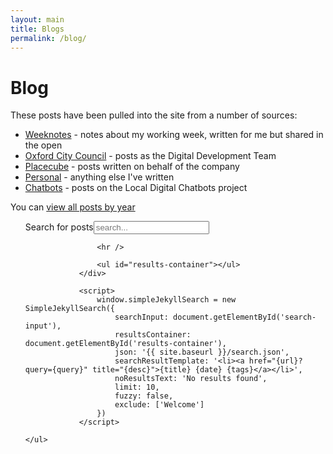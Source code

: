 ```yaml
---
layout: main
title: Blogs
permalink: /blog/
--- 
```

<div class="page-header">
<h1>Blog</h1>
</div>

These posts have been pulled into the site from a number of sources:
- [Weeknotes](/tags/weeknotes/) - notes about my working week, written for me but shared in the open
- [Oxford City Council](/tags/oxford/) - posts as the Digital Development Team
- [Placecube](/tags/placecube/) - posts written on behalf of the company
- [Personal](/tags/personal/) - anything else I've written
- [Chatbots](https://localdigitalchatbots.github.io/archive/) - posts on the Local Digital Chatbots project


You can [view all posts by year](/all-posts/)

<ul>
                <div>
                    <label for="search-input">Search for posts</label><input type="search" id="search-input" placeholder="search...">

                    <hr />

                    <ul id="results-container"></ul>
                </div>

                <script>
                    window.simpleJekyllSearch = new SimpleJekyllSearch({
                        searchInput: document.getElementById('search-input'),
                        resultsContainer: document.getElementById('results-container'),
                        json: '{{ site.baseurl }}/search.json',
                        searchResultTemplate: '<li><a href="{url}?query={query}" title="{desc}">{title} {date} {tags}</a></li>',
                        noResultsText: 'No results found',
                        limit: 10,
                        fuzzy: false,
                        exclude: ['Welcome']
                    })
                </script>
      
    </ul>
